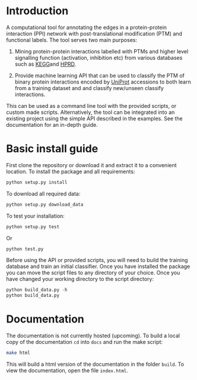 # Introduction
A computational tool for annotating the edges in a protein-protein interaction 
(PPI) network with post-translational modification (PTM) and functional labels.
The tool serves two main purposes: 

 1. Mining protein-protein interactions labelled with PTMs and higher level 
 signalling function (activation, inhibition etc) from various databases
 such as [KEGG](http://www.genome.jp/kegg/)and [HPRD](http://www.hprd.org/).

 2. Provide machine learning API that can be used to 
  classify the PTM of binary protein interactions encoded by [UniProt](http://www.uniprot.org/)
  accessions to both learn from a training dataset and  and classify new/unseen 
  classify interactions.

This can be used as a command line tool with the provided scripts, or custom
made scripts. Alternatively, the tool can be integrated into an existing
project using the simple API described in the examples. See the documentation
for an in-depth guide.

# Basic install guide
First clone the repository or download it and extract it to a convenient location. To install the package and all requirements:

```python
python setup.py install
```

To download all required data:

```python
python setup.py download_data
```

To test your installation:

```python
python setup.py test 
```
Or
```python
python test.py
```

Before using the API or provided scripts, you will need to build the training
database and train an initial classifier. Once you have installed the package
you can move the script files to any directory of your choice. Once you have
changed your working directory to the script directory:

```python
python build_data.py -h
python build_data.py
```

# Documentation
The documentation is not currently hosted (upcoming). To build a local copy of the documentation `cd` into `docs` and run the make script:

```bash
make html
```

This will build a html version of the documentation in the folder `build`. To view the documentation, open the file `index.html`.
